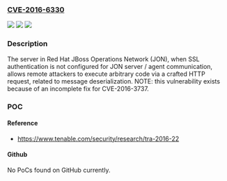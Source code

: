 ### [CVE-2016-6330](https://cve.mitre.org/cgi-bin/cvename.cgi?name=CVE-2016-6330)
![](https://img.shields.io/static/v1?label=Product&message=n%2Fa&color=blue)
![](https://img.shields.io/static/v1?label=Version&message=n%2Fa&color=blue)
![](https://img.shields.io/static/v1?label=Vulnerability&message=n%2Fa&color=brighgreen)

### Description

The server in Red Hat JBoss Operations Network (JON), when SSL authentication is not configured for JON server / agent communication, allows remote attackers to execute arbitrary code via a crafted HTTP request, related to message deserialization.  NOTE: this vulnerability exists because of an incomplete fix for CVE-2016-3737.

### POC

#### Reference
- https://www.tenable.com/security/research/tra-2016-22

#### Github
No PoCs found on GitHub currently.

